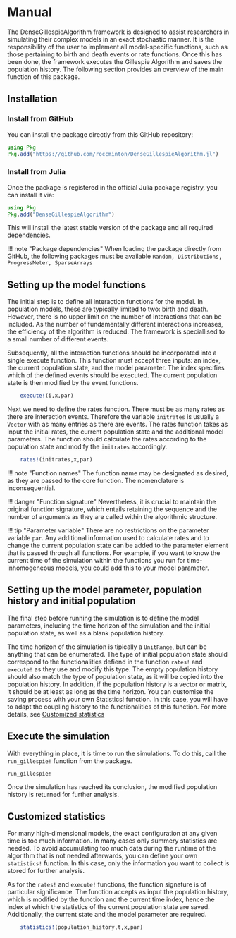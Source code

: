 # Manual

The DenseGillespieAlgorithm framework is designed to assist researchers in simulating their complex models in an exact stochastic manner. It is the responsibility of the user to implement all model-specific functions, such as those pertaining to birth and death events or rate functions. Once this has been done, the framework executes the Gillespie Algorithm and saves the population history. The following section provides an overview of the main function of this package.

## Installation

### Install from GitHub

You can install the package directly from this GitHub repository:

```julia
using Pkg
Pkg.add("https://github.com/roccminton/DenseGillespieAlgorithm.jl")
```

### Install from Julia

Once the package is registered in the official Julia package registry, you can install it via:

```julia
using Pkg
Pkg.add("DenseGillespieAlgorithm")
```

This will install the latest stable version of the package and all required dependencies.

!!! note "Package dependencies"
    When loading the package directly from GitHub, the following packages must be available `Random, Distributions, ProgressMeter, SparseArrays`

## Setting up the model functions

The initial step is to define all interaction functions for the model. In population models, these are typically limited to two: birth and death. However, there is no upper limit on the number of interactions that can be included. As the number of fundamentally different interactions increases, the efficiency of the algorithm is reduced. The framework is speciallised to a small number of different events.

Subsequently, all the interaction functions should be incorporated into a single execute function. This function must accept three inputs: an index, the current population state, and the model parameter. The index specifies which of the defined events should be executed. The current population state is then modified by the event functions. 

```julia
    execute!(i,x,par)
```

Next we need to define the rates function. There must be as many rates as there are interaction events. Therefore the variable `initrates` is usually a `Vector` with as many entries as there are events. The rates function takes as input the initial rates, the current population state and the additional model parameters. The function should calculate the rates according to the population state and modify the `initrates` accordingly.

```julia
    rates!(initrates,x,par)
```

!!! note "Function names"
    The function name may be designated as desired, as they are passed to the core function. The nomenclature is inconsequential.

!!! danger "Function signature"
    Nevertheless, it is crucial to maintain the original function signature, which entails retaining the sequence and the number of arguments as they are called within the algorithmic structure.

!!! tip "Parameter variable"
    There are no restrictions on the parameter variable `par`. Any additional information used to calculate rates and to change the current population state can be added to the parameter element that is passed through all functions. For example, if you want to know the current time of the simulation within the functions you run for time-inhomogeneous models, you could add this to your model parameter.

## Setting up the model parameter, population history and initial population
The final step before running the simulation is to define the model parameters, including the time horizon of the simulation and the initial population state, as well as a blank population history.

The time horizon of the simulation is tipically a `UnitRange`, but can be anything that can be enumerated. 
The type of initial population state should correspond to the functionalities defiend in the function `rates!` and `execute!` as they use and modify this type. 
The empty population history should also match the type of population state, as it will be copied into the population history. In addition, if the population history is a vector or matrix, it should be at least as long as the time horizon.
You can customise the saving process with your own Statistics! function. In this case, you will have to adapt the coupling history to the functionalities of this function. For more details, see [Customized statistics](@ref)

## Execute the simulation
With everything in place, it is time to run the simulations. To do this, call the `run_gillespie!` function from the package. 

```@docs
run_gillespie!
```

Once the simulation has reached its conclusion, the modified population history is returned for further analysis.

## Customized statistics
For many high-dimensional models, the exact configuration at any given time is too much information. In many cases only summery statistics are needed. To avoid accumulating too much data during the runtime of the algorithm that is not needed afterwards, you can define your own `statistics!` function. In this case, only the information you want to collect is stored for further analysis.

As for the `rates!` and `execute!` functions, the function signature is of particular significance. The function accepts as input the population history, which is modified by the function and the current time index, hence the index at which the statistics of the current population state are saved. Additionally, the current state and the model parameter are required.

```julia
    statistics!(population_history,t,x,par)
```

